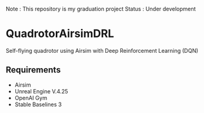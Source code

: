 Note : This repository is my graduation project
Status : Under development

# QuadrotorAirsimDRL
 Self-flying quadrotor using Airsim with Deep Reinforcement Learning (DQN)

## Requirements
 - Airsim
 - Unreal Engine V.4.25
 - OpenAI Gym
 - Stable Baselines 3
